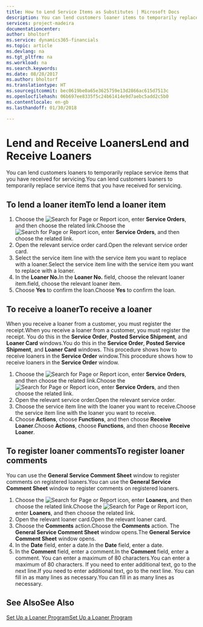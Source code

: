 ```yaml
---
title: How to Lend Service Items as Substitutes | Microsoft Docs
description: You can lend customers loaner items to temporarily replace service items that you have received for servicing.
services: project-madeira
documentationcenter: 
author: bholtorf
ms.service: dynamics365-financials
ms.topic: article
ms.devlang: na
ms.tgt_pltfrm: na
ms.workload: na
ms.search.keywords: 
ms.date: 08/28/2017
ms.author: bholtorf
ms.translationtype: HT
ms.sourcegitcommit: bec0619be0a65e3625759e13d2866ac615d7513c
ms.openlocfilehash: 06b697ee8335f5c24b61414e9d7aebc5add2c5b0
ms.contentlocale: en-gb
ms.lasthandoff: 01/30/2018

---
```

# <a name="lend-and-receive-loaners"></a><span data-ttu-id="8428e-103">Lend and Receive Loaners</span><span class="sxs-lookup"><span data-stu-id="8428e-103">Lend and Receive Loaners</span></span>
<span data-ttu-id="8428e-104">You can lend customers loaners to temporarily replace service items that you have received for servicing.</span><span class="sxs-lookup"><span data-stu-id="8428e-104">You can lend customers loaners to temporarily replace service items that you have received for servicing.</span></span>  
  
## <a name="to-lend-a-loaner-item"></a><span data-ttu-id="8428e-105">To lend a loaner item</span><span class="sxs-lookup"><span data-stu-id="8428e-105">To lend a loaner item</span></span>    
1. <span data-ttu-id="8428e-106">Choose the ![Search for Page or Report](media/ui-search/search_small.png "Search for Page or Report icon") icon, enter **Service Orders**, and then choose the related link.</span><span class="sxs-lookup"><span data-stu-id="8428e-106">Choose the ![Search for Page or Report](media/ui-search/search_small.png "Search for Page or Report icon") icon, enter **Service Orders**, and then choose the related link.</span></span>  
2. <span data-ttu-id="8428e-107">Open the relevant service order card.</span><span class="sxs-lookup"><span data-stu-id="8428e-107">Open the relevant service order card.</span></span>  
3. <span data-ttu-id="8428e-108">Select the service item line with the service item you want to replace with a loaner.</span><span class="sxs-lookup"><span data-stu-id="8428e-108">Select the service item line with the service item you want to replace with a loaner.</span></span>  
4. <span data-ttu-id="8428e-109">In the **Loaner No.**</span><span class="sxs-lookup"><span data-stu-id="8428e-109">In the **Loaner No.**</span></span> <span data-ttu-id="8428e-110">field, choose the relevant loaner item.</span><span class="sxs-lookup"><span data-stu-id="8428e-110">field, choose the relevant loaner item.</span></span>  
5. <span data-ttu-id="8428e-111">Choose **Yes** to confirm the loan.</span><span class="sxs-lookup"><span data-stu-id="8428e-111">Choose **Yes** to confirm the loan.</span></span>  

## <a name="to-receive-a-loaner"></a><span data-ttu-id="8428e-112">To receive a loaner</span><span class="sxs-lookup"><span data-stu-id="8428e-112">To receive a loaner</span></span>  
<span data-ttu-id="8428e-113">When you receive a loaner from a customer, you must register the receipt.</span><span class="sxs-lookup"><span data-stu-id="8428e-113">When you receive a loaner from a customer, you must register the receipt.</span></span> <span data-ttu-id="8428e-114">You do this in the **Service Order**, **Posted Service Shipment**, and **Loaner Card** windows.</span><span class="sxs-lookup"><span data-stu-id="8428e-114">You do this in the **Service Order**, **Posted Service Shipment**, and **Loaner Card** windows.</span></span> <span data-ttu-id="8428e-115">This procedure shows how to receive loaners in the **Service Order** window.</span><span class="sxs-lookup"><span data-stu-id="8428e-115">This procedure shows how to receive loaners in the **Service Order** window.</span></span>  
  
1. <span data-ttu-id="8428e-116">Choose the ![Search for Page or Report](media/ui-search/search_small.png "Search for Page or Report icon") icon, enter **Service Orders**, and then choose the related link.</span><span class="sxs-lookup"><span data-stu-id="8428e-116">Choose the ![Search for Page or Report](media/ui-search/search_small.png "Search for Page or Report icon") icon, enter **Service Orders**, and then choose the related link.</span></span>  
2. <span data-ttu-id="8428e-117">Open the relevant service order.</span><span class="sxs-lookup"><span data-stu-id="8428e-117">Open the relevant service order.</span></span>  
3. <span data-ttu-id="8428e-118">Choose the service item line with the loaner you want to receive.</span><span class="sxs-lookup"><span data-stu-id="8428e-118">Choose the service item line with the loaner you want to receive.</span></span>  
4. <span data-ttu-id="8428e-119">Choose **Actions**, choose **Functions**, and then choose **Receive Loaner**.</span><span class="sxs-lookup"><span data-stu-id="8428e-119">Choose **Actions**, choose **Functions**, and then choose **Receive Loaner**.</span></span>  

## <a name="to-register-loaner-comments"></a><span data-ttu-id="8428e-120">To register loaner comments</span><span class="sxs-lookup"><span data-stu-id="8428e-120">To register loaner comments</span></span>  
<span data-ttu-id="8428e-121">You can use the **General Service Comment Sheet** window to register comments on registered loaners.</span><span class="sxs-lookup"><span data-stu-id="8428e-121">You can use the **General Service Comment Sheet** window to register comments on registered loaners.</span></span>  
  
1. <span data-ttu-id="8428e-122">Choose the ![Search for Page or Report](media/ui-search/search_small.png "Search for Page or Report icon") icon, enter **Loaners**, and then choose the related link.</span><span class="sxs-lookup"><span data-stu-id="8428e-122">Choose the ![Search for Page or Report](media/ui-search/search_small.png "Search for Page or Report icon") icon, enter **Loaners**, and then choose the related link.</span></span>  
2. <span data-ttu-id="8428e-123">Open the relevant loaner card.</span><span class="sxs-lookup"><span data-stu-id="8428e-123">Open the relevant loaner card.</span></span>  
3. <span data-ttu-id="8428e-124">Choose the **Comments** action.</span><span class="sxs-lookup"><span data-stu-id="8428e-124">Choose the **Comments** action.</span></span> <span data-ttu-id="8428e-125">The **General Service Comment Sheet** window opens.</span><span class="sxs-lookup"><span data-stu-id="8428e-125">The **General Service Comment Sheet** window opens.</span></span>  
4. <span data-ttu-id="8428e-126">In the **Date** field, enter a date.</span><span class="sxs-lookup"><span data-stu-id="8428e-126">In the **Date** field, enter a date.</span></span>  
5. <span data-ttu-id="8428e-127">In the **Comment** field, enter a comment.</span><span class="sxs-lookup"><span data-stu-id="8428e-127">In the **Comment** field, enter a comment.</span></span> <span data-ttu-id="8428e-128">You can enter a maximum of 80 characters.</span><span class="sxs-lookup"><span data-stu-id="8428e-128">You can enter a maximum of 80 characters.</span></span> <span data-ttu-id="8428e-129">If you need to enter additional text, go to the next line.</span><span class="sxs-lookup"><span data-stu-id="8428e-129">If you need to enter additional text, go to the next line.</span></span> <span data-ttu-id="8428e-130">You can fill in as many lines as necessary.</span><span class="sxs-lookup"><span data-stu-id="8428e-130">You can fill in as many lines as necessary.</span></span>  
  
## <a name="see-also"></a><span data-ttu-id="8428e-131">See Also</span><span class="sxs-lookup"><span data-stu-id="8428e-131">See Also</span></span>  
[<span data-ttu-id="8428e-132">Set Up a Loaner Program</span><span class="sxs-lookup"><span data-stu-id="8428e-132">Set Up a Loaner Program</span></span>](service-how-setup-loaner-program.md)   

